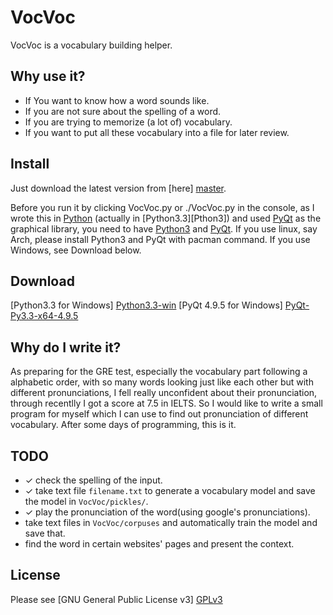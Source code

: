 VocVoc
======

VocVoc is a vocabulary building helper.

Why use it?
----------------

+ If You want to know how a word sounds like.
+ If you are not sure about the spelling of a word.
+ If you are trying to memorize (a lot of) vocabulary.
+ If you want to put all these vocabulary into a file for later review.

Install
-------

Just download the latest version from [here] [master].

Before you run it by clicking VocVoc.py or ./VocVoc.py in the console,
as I wrote this in [Python][] (actually in [Python3.3][Pthon3]) and used [PyQt][] as the graphical library,
you need to have [Python3][] and [PyQt][].
If you use linux, say Arch, please install Python3 and PyQt with pacman command.
If you use Windows, see Download below.

Download
--------

[Python3.3 for Windows] [Python3.3-win]
[PyQt 4.9.5 for Windows] [PyQt-Py3.3-x64-4.9.5]

Why do I write it?
--------------

As preparing for the GRE test, especially the vocabulary part following a 
alphabetic order, with so many words looking just like each other but with 
different pronunciations, I fell really unconfident about their pronunciation,
through recentlly I got a score at 7.5 in IELTS. So I would like to write a
small program for myself which I can use to find out pronunciation of
different vocabulary. After some days of programming, this is it.

TODO
----
* ✓ check the spelling of the input.
* ✓ take text file `filename.txt` to generate a vocabulary model and save the model in `VocVoc/pickles/`.
* ✓ play the pronunciation of the word(using google's pronunciations).
*   take text files in `VocVoc/corpuses` and automatically train the model and save that.
*   find the word in certain websites' pages and present the context.

License
-------

Please see [GNU General Public License v3] [GPLv3]

[master]:https://github.com/thedevil7/VocVoc/archive/master.zip
[Python]:http://www.python.org/
[Python3]:http://www.python.org/download/releases/3.3.0/
[Python3.3-win]:http://www.python.org/ftp/python/3.3.0/python-3.3.0.msi
[PyQt]:http://www.riverbankcomputing.com/software/pyqt/intro
[PyQt-Py3.3-x64-4.9.5]:http://sourceforge.net/projects/pyqt/files/PyQt4/PyQt-4.9.5/PyQt-Py3.3-x64-gpl-4.9.5-1.exe
[GPLv3]:http://www.gnu.org/licenses/gpl-3.0-standalone.html
